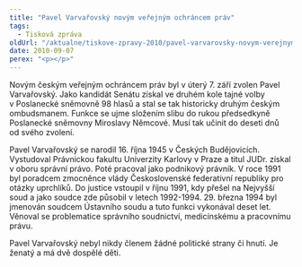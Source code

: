 ```yaml
---
title: "Pavel Varvařovský novým veřejným ochráncem práv"
tags:
  - Tisková zpráva
oldUrl: "/aktualne/tiskove-zpravy-2010/pavel-varvarovsky-novym-verejnym-ochrancem-prav"
date: 2010-09-07
perex: "<p></p>"
---
```


<!-- imported from the old website -->

<p>Novým českým veřejným ochráncem práv byl v úterý 7. září zvolen Pavel Varvařovský. Jako kandidát Senátu získal ve druhém kole tajné volby v Poslanecké sněmovně 98 hlasů a stal se tak historicky druhým českým ombudsmanem. Funkce se ujme složením slibu do rukou předsedkyně Poslanecké sněmovny Miroslavy Němcové. Musí tak učinit do deseti dnů od svého zvolení.</p><p>Pavel Varvařovský se narodil 16. října 1945 v Českých Budějovicích. Vystudoval Právnickou fakultu Univerzity Karlovy v Praze a titul JUDr. získal v oboru správní právo. Poté pracoval jako podnikový právník. V roce 1991 byl poradcem zmocněnce vlády Československé federativní republiky pro otázky uprchlíků. Do justice vstoupil v říjnu 1991, kdy přešel na Nejvyšší soud a jako soudce zde působil v letech 1992-1994. 29. března 1994 byl jmenován soudcem Ústavního soudu a tuto funkci vykonával deset let. Věnoval se problematice správního soudnictví, medicínskému a pracovnímu právu.</p><p>Pavel Varvařovský nebyl nikdy členem žádné politické strany či hnutí. Je ženatý a má dvě dospělé děti.</p>
